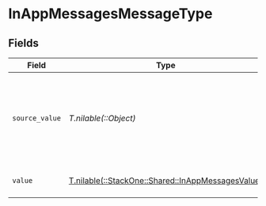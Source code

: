 # InAppMessagesMessageType


## Fields

| Field                                                                                          | Type                                                                                           | Required                                                                                       | Description                                                                                    | Example                                                                                        |
| ---------------------------------------------------------------------------------------------- | ---------------------------------------------------------------------------------------------- | ---------------------------------------------------------------------------------------------- | ---------------------------------------------------------------------------------------------- | ---------------------------------------------------------------------------------------------- |
| `source_value`                                                                                 | *T.nilable(::Object)*                                                                          | :heavy_minus_sign:                                                                             | The original value from the provider used to derive the unified message type.                  | Email                                                                                          |
| `value`                                                                                        | [T.nilable(::StackOne::Shared::InAppMessagesValue)](../../models/shared/inappmessagesvalue.md) | :heavy_minus_sign:                                                                             | The unified message type.                                                                      | email                                                                                          |
